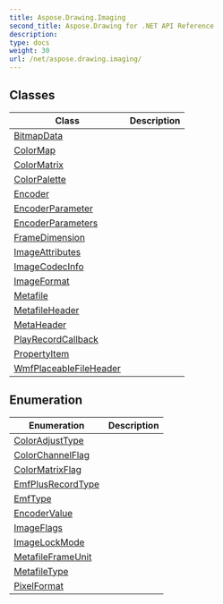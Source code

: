 ```yaml
---
title: Aspose.Drawing.Imaging
second_title: Aspose.Drawing for .NET API Reference
description: 
type: docs
weight: 30
url: /net/aspose.drawing.imaging/
---
```



## Classes

| Class | Description |
| --- | --- |
| [BitmapData](./bitmapdata/) |  |
| [ColorMap](./colormap/) |  |
| [ColorMatrix](./colormatrix/) |  |
| [ColorPalette](./colorpalette/) |  |
| [Encoder](./encoder/) |  |
| [EncoderParameter](./encoderparameter/) |  |
| [EncoderParameters](./encoderparameters/) |  |
| [FrameDimension](./framedimension/) |  |
| [ImageAttributes](./imageattributes/) |  |
| [ImageCodecInfo](./imagecodecinfo/) |  |
| [ImageFormat](./imageformat/) |  |
| [Metafile](./metafile/) |  |
| [MetafileHeader](./metafileheader/) |  |
| [MetaHeader](./metaheader/) |  |
| [PlayRecordCallback](./playrecordcallback/) |  |
| [PropertyItem](./propertyitem/) |  |
| [WmfPlaceableFileHeader](./wmfplaceablefileheader/) |  |
## Enumeration

| Enumeration | Description |
| --- | --- |
| [ColorAdjustType](./coloradjusttype/) |  |
| [ColorChannelFlag](./colorchannelflag/) |  |
| [ColorMatrixFlag](./colormatrixflag/) |  |
| [EmfPlusRecordType](./emfplusrecordtype/) |  |
| [EmfType](./emftype/) |  |
| [EncoderValue](./encodervalue/) |  |
| [ImageFlags](./imageflags/) |  |
| [ImageLockMode](./imagelockmode/) |  |
| [MetafileFrameUnit](./metafileframeunit/) |  |
| [MetafileType](./metafiletype/) |  |
| [PixelFormat](./pixelformat/) |  |


